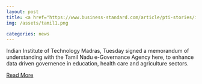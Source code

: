 ```yaml
---
layout: post
title: <a href="https://www.business-standard.com/article/pti-stories/iit-madras-sign-mou-with-tn-e-governance-agency-118100900725_1.html">IIT Madras sign MoU with TN e-Governance agency</a>
img: /assets/tamil1.png

categories: news
---
```

Indian Institute of Technology Madras, Tuesday signed a memorandum of understanding with the Tamil Nadu e-Governance Agency here, to enhance data driven governence in education, health care and agriculture sectors. 


<p><a href="https://www.business-standard.com/article/pti-stories/iit-madras-sign-mou-with-tn-e-governance-agency-118100900725_1.html">Read More</a></p>
